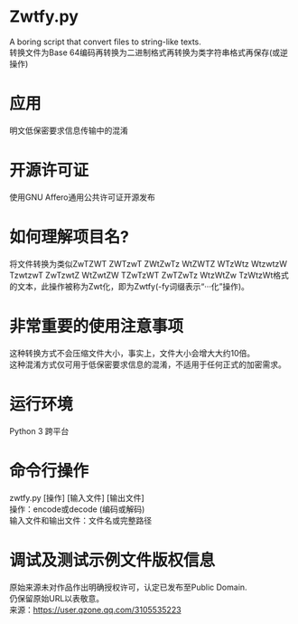# Zwtfy.py
A boring script that convert files to string-like texts.  
转换文件为Base 64编码再转换为二进制格式再转换为类字符串格式再保存(或逆操作)  
# 应用
明文低保密要求信息传输中的混淆  
# 开源许可证
使用GNU Affero通用公共许可证开源发布  
# 如何理解项目名?
将文件转换为类似ZwTZWT ZWTzwT ZWtZwTz WtZWTZ WTzWtz WtzwtzW TzwtzwT ZwTzwtZ WtZwtZW TZwTzWT ZwTZwTz WtzWtZw TzWtzWt格式的文本，此操作被称为Zwt化，即为Zwtfy(-fy词缀表示“···化”操作)。  
# 非常重要的使用注意事项
这种转换方式不会压缩文件大小，事实上，文件大小会增大大约10倍。  
这种混淆方式仅可用于低保密要求信息的混淆，不适用于任何正式的加密需求。  
# 运行环境
Python 3 跨平台  
# 命令行操作
zwtfy.py [操作] [输入文件] [输出文件]  
操作：encode或decode (编码或解码)  
输入文件和输出文件：文件名或完整路径  
# 调试及测试示例文件版权信息
原始来源未对作品作出明确授权许可，认定已发布至Public Domain.  
仍保留原始URL以表敬意。  
来源：https://user.qzone.qq.com/3105535223  
